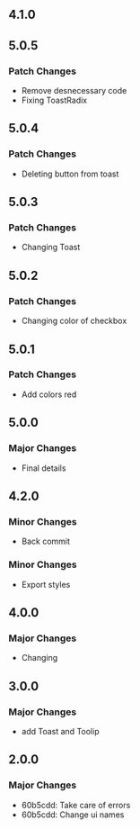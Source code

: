 ## 4.1.0

## 5.0.5

### Patch Changes

- Remove desnecessary code
- Fixing ToastRadix

## 5.0.4

### Patch Changes

- Deleting button from toast

## 5.0.3

### Patch Changes

- Changing Toast

## 5.0.2

### Patch Changes

- Changing color of checkbox

## 5.0.1

### Patch Changes

- Add colors red

## 5.0.0

### Major Changes

- Final details

## 4.2.0

### Minor Changes

- Back commit

### Minor Changes

- Export styles

## 4.0.0

### Major Changes

- Changing

## 3.0.0

### Major Changes

- add Toast and Toolip

## 2.0.0

### Major Changes

- 60b5cdd: Take care of errors
- 60b5cdd: Change ui names
